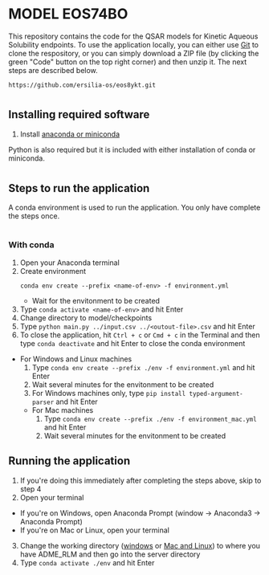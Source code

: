 # **MODEL EOS74BO**

This repository contains the code for the QSAR models for Kinetic Aqueous Solubility endpoints. To use the application locally, you can either use [Git](https://git-scm.com/) to clone the respository, or you can simply download a ZIP file (by clicking the green "Code" button on the top right corner) and then unzip it. The next steps are described below.

`https://github.com/ersilia-os/eos8ykt.git`

#
## **Installing required software**

1. Install [anaconda or miniconda](https://docs.conda.io/projects/continuumio-conda/en/latest/user-guide/install/index.html#)

Python is also required but it is included with either installation of conda or miniconda.

#
## **Steps to run the application**
A conda environment is used to run the application. You only have complete the steps once.
#
### **With conda**
1. Open your Anaconda terminal
2. Create environment
    ```
    conda env create --prefix <name-of-env> -f environment.yml
    ```
    - Wait for the envitonment to be created
3. Type `conda activate <name-of-env>` and hit Enter
4. Change directory to model/checkpoints
5. Type `python main.py ../input.csv ../<outout-file>.csv` and hit Enter
6. To close the application, hit `Ctrl + c` or `Cmd + c` in the Terminal and then type `conda deactivate` and hit Enter to close the conda environment


- For Windows and Linux machines
    1. Type `conda env create --prefix ./env -f environment.yml` and hit Enter
    2. Wait several minutes for the envitonment to be created
    3. For Windows machines only, type `pip install typed-argument-parser` and hit Enter
  - For Mac machines
    1. Type `conda env create --prefix ./env -f environment_mac.yml` and hit Enter
    2. Wait several minutes for the envitonment to be created

## Running the application

1. If you're doing this immediately after completing the steps above, skip to step 4
2. Open your terminal
  - If you're on Windows, open Anaconda Prompt (window -> Anaconda3 -> Anaconda Prompt)
  - If you're on Mac or Linux, open your terminal
3. Change the working directory ([windows](https://www.digitalcitizen.life/command-prompt-how-use-basic-commands) or [Mac and Linux](https://www.geeksforgeeks.org/cd-command-in-linux-with-examples/)) to where you have ADME_RLM and then go into the server directory
4. Type `conda activate ./env` and hit Enter

<!-- Python 3.8.16 -->